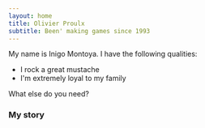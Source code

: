 ```yaml
---
layout: home
title: Olivier Proulx
subtitle: Been' making games since 1993
---
```


My name is Inigo Montoya. I have the following qualities:

- I rock a great mustache
- I'm extremely loyal to my family

What else do you need?

### My story

